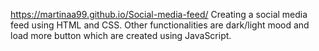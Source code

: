 https://martinaa99.github.io/Social-media-feed/
Creating a social media feed using HTML and CSS. Other functionalities are dark/light mood and load more button which are created using JavaScript.
